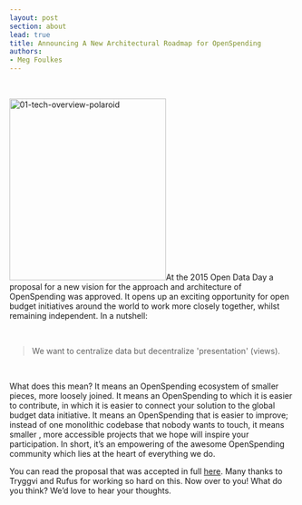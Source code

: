 ```yaml
---
layout: post
section: about
lead: true
title: Announcing A New Architectural Roadmap for OpenSpending
authors:
- Meg Foulkes
---
```

&nbsp;

<a href="http://0.0.0.0:8080/wp-content/uploads/2015/04/01-tech-overview-polaroid.jpg"><img class="  wp-image-1915 alignright" src="http://0.0.0.0:8080/wp-content/uploads/2015/04/01-tech-overview-polaroid-257x300.jpg" alt="01-tech-overview-polaroid" width="276" height="320" /></a>At the 2015 Open Data Day a proposal for a new vision for the approach and architecture of OpenSpending was approved. It opens up an exciting opportunity for open budget initiatives around the world to work more closely together, whilst remaining independent. In a nutshell:

&nbsp;

<blockquote>We want to centralize data but decentralize 'presentation' (views).
</blockquote>
&nbsp;

What does this mean? It means an OpenSpending ecosystem of smaller pieces, more loosely joined. It means an OpenSpending to which it is easier to contribute, in which it is easier to connect your solution to the global budget data initiative. It means an OpenSpending that is easier to improve; instead of one monolithic codebase that nobody wants to touch, it means smaller , more accessible projects that we hope will inspire your participation. In short, it’s an empowering of the awesome OpenSpending community which lies at the heart of everything we do.<strong><strong>
</strong></strong>

You can read the proposal that was accepted in full <a href="http://labs.openspending.org/osep/01-approach-and-architecture-of-openspending.html">here</a>. Many thanks to Tryggvi and Rufus for working so hard on this. Now over to you! What do you think? We’d love to hear your thoughts.

<strong>

</strong>

